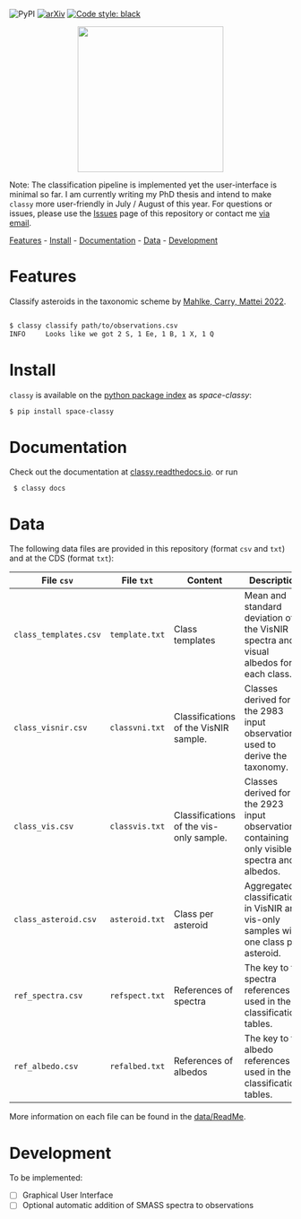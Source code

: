 ![PyPI](https://img.shields.io/pypi/v/space-classy) [![arXiv](https://img.shields.io/badge/arXiv-2203.11229-f9f107.svg)](https://arxiv.org/abs/2203.11229) [![Code style: black](https://img.shields.io/badge/code%20style-black-000000.svg)](https://github.com/psf/black)

<p align="center">
  <img width="260" src="https://raw.githubusercontent.com/maxmahlke/classy/main/docs/gfx/logo_classy.png">
</p>

Note: The classification pipeline is implemented yet the user-interface is
minimal so far. I am currently writing my PhD thesis and intend to make `classy`
more user-friendly in July / August of this year. For questions or issues, please use the [Issues](https://github.com/maxmahlke/classy/issues) page of this repository
or contact me [via email](https://www.oca.eu/en/max-mahlke).

[Features](#features) - [Install](#install) - [Documentation](#documentation) - [Data](#data) - [Development](#development)

# Features

Classify asteroids in the taxonomic scheme by [Mahlke, Carry, Mattei 2022](https://arxiv.org/abs/2203.11229).

``` sh

$ classy classify path/to/observations.csv
INFO     Looks like we got 2 S, 1 Ee, 1 B, 1 X, 1 Q

```

<!-- Tip: Check out [rocks](https://github.com/maxmahlke/rocks) to easily add IAU -->
<!-- names, numbers, designations, and literature parameters to the observations. -->

# Install

`classy` is available on the [python package index](https://pypi.org) as *space-classy*:

``` sh
$ pip install space-classy
```

# Documentation

Check out the documentation at [classy.readthedocs.io](https://classy.readthedocs.io/en/latest/).
or run

     $ classy docs

# Data

The following data files are provided in this repository (format `csv` and `txt`) and at the CDS (format `txt`):

| File `csv` | File `txt` |  Content | Description|
|-----------|--------|----|------------|
| `class_templates.csv` | `template.txt` | Class templates |  Mean and standard deviation of the VisNIR spectra and visual albedos for each class. |
| `class_visnir.csv` | `classvni.txt` | Classifications of the VisNIR sample. |  Classes derived for the 2983 input observations used to derive the taxonomy. |
| `class_vis.csv` | `classvis.txt` | Classifications of the vis-only sample. |  Classes derived for the 2923 input observations containing only visible spectra and albedos. |
| `class_asteroid.csv` | `asteroid.txt` | Class per asteroid |  Aggregated classifications in VisNIR and vis-only samples with one class per asteroid. |
| `ref_spectra.csv` | `refspect.txt` | References of spectra | The key to the spectra references used in the classification tables. |
| `ref_albedo.csv` | `refalbed.txt` | References of albedos |  The key to the albedo references used in the classification tables. |

More information on each file can be found in the [data/ReadMe](https://github.com/maxmahlke/classy/blob/main/data/ReadMe).

# Development

To be implemented:

- [ ] Graphical User Interface
- [ ] Optional automatic addition of SMASS spectra to observations
<!-- - [ ] Automatic determination of best smoothing parameters -->

<!-- # Contribute -->

<!-- Computation of asteroid class by weighted average -->
